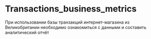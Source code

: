 # Transactions_business_metrics
При использовании базы транзакций интернет-магазина из Великобритании необходимо ознакомиться с данными и составить аналитический отчёт
